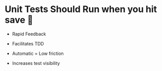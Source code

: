 # Unit Tests Should Run when you hit save 🤔

* Rapid Feedback

* Facilitates TDD

* Automatic = Low friction

* Increases test visibility
